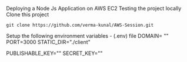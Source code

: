 Deploying a Node Js Application on AWS EC2
Testing the project locally
Clone this project

    git clone https://github.com/verma-kunal/AWS-Session.git
    
Setup the following environment variables - (.env) file
       DOMAIN= "" 
PORT=3000
STATIC_DIR="./client"

PUBLISHABLE_KEY=""
SECRET_KEY=""
